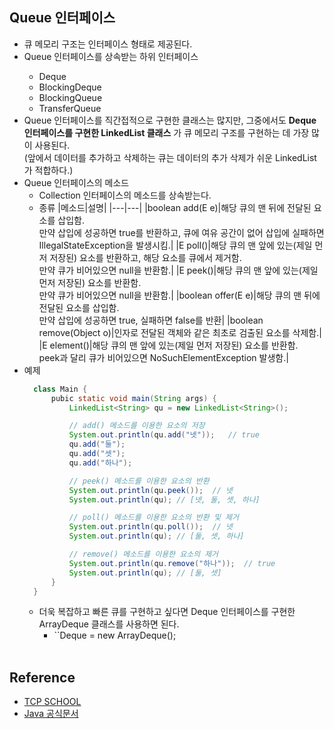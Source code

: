## Queue<E> 인터페이스
* 큐 메모리 구조는 인터페이스 형태로 제공된다.
* Queue<E> 인터페이스를 상속받는 하위 인터페이스
  * Deque<E>
  * BlockingDeque<E>
  * BlockingQueue<E>
  * TransferQueue<E>
* Queue 인터페이스를 직간접적으로 구현한 클래스는 많지만, 그중에서도 **Deque 인터페이스를 구현한 LinkedList 클래스** 가 큐 메모리 구조를 구현하는 데 가장 많이 사용된다. <br>
  (앞에서 데이터를 추가하고 삭제하는 큐는 데이터의 추가 삭제가 쉬운 LinkedList가 적합하다.)
* Queue 인터페이스의 메소드
  * Collection 인터페이스의 메소드를 상속받는다.
  * 종류
    |메소드|설명|
    |---|---|
    |boolean add(E e)|해당 큐의 맨 뒤에 전달된 요소를 삽입함. <br> 만약 삽입에 성공하면 true를 반환하고, 큐에 여유 공간이 없어 삽입에 실패하면 IllegalStateException을 발생시킴.|
    |E poll()|해당 큐의 맨 앞에 있는(제일 먼저 저장된) 요소를 반환하고, 해당 요소를 큐에서 제거함. <br> 만약 큐가 비어있으면 null을 반환함.|
    |E peek()|해당 큐의 맨 앞에 있는(제일 먼저 저장된) 요소를 반환함. <br> 만약 큐가 비어있으면 null을 반환함.|
    |boolean offer(E e)|해당 큐의 맨 뒤에 전달된 요소를 삽입함. <br> 만약 삽입에 성공하면 true, 실패하면 false를 반환|
    |boolean remove(Object o)|인자로 전달된 객체와 같은 최초로 검출된 요소를 삭제함.|
    |E element()|해당 큐의 맨 앞에 있는(제일 먼저 저장된) 요소를 반환함. <br> peek과 달리 큐가 비어있으면 NoSuchElementException 발생함.|
* 예제
  ```java
    class Main {
        pubic static void main(String args) {
            LinkedList<String> qu = new LinkedList<String>();

            // add() 메소드를 이용한 요소의 저장
            System.out.println(qu.add("넷"));   // true
            qu.add("둘");
            qu.add("셋");
            qu.add("하나");

            // peek() 메소드를 이용한 요소의 반환
            System.out.println(qu.peek());  // 넷
            System.out.println(qu); // [넷, 둘, 셋, 하나]

            // poll() 메소드를 이용한 요소의 반환 및 제거
            System.out.println(qu.poll());  // 넷
            System.out.println(qu); // [둘, 셋, 하나]

            // remove() 메소드를 이용한 요소의 제거
            System.out.println(qu.remove("하나"));  // true
            System.out.println(qu); // [둘, 셋]
        }
    }
  ```
  * 더욱 복잡하고 빠른 큐를 구현하고 싶다면 Deque 인터페이스를 구현한 ArrayDeque 클래스를 사용하면 된다.
    * ``Deque<Integer> = new ArrayDeque<Integer>();
<br><br>
## Reference
* [TCP SCHOOL](http://www.tcpschool.com/java/java_collectionFramework_stackQueue)
* [Java 공식문서](https://docs.oracle.com/javase/8/docs/api/)